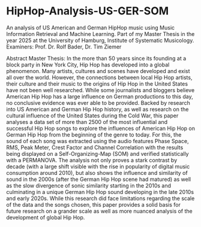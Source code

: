 # HipHop-Analysis-US-GER-SOM
An analysis of US American and German HipHop music using Music Information Retrieval and Machine Learning.
Part of my Master Thesis in the year 2025 at the University of Hamburg, Institute of Systematic Musicology.
Examiners: Prof. Dr. Rolf Bader, Dr. Tim Ziemer

Abstract Master Thesis:
In the more than 50 years since its founding at a block party in New York City, Hip Hop has developed into a global phenomenon. Many artists, cultures and scenes have developed and exist all over the world. However, the connections between local Hip Hop artists, their culture and their music to the origins of Hip Hop in the United States have not been well researched. While some journalists and bloggers believe American Hip Hop has a large influence on German productions to this day, no conclusive evidence was ever able to be provided. Backed by research into US American and German Hip Hop history, as well as research on the cultural influence of the United States during the Cold War, this paper analyses a data set of more than 2500 of the most influential and successful Hip Hop songs to explore the influences of American Hip Hop on German Hip Hop from the beginning of the genre to today. For this, the sound of each song was extracted using the audio features Phase Space, RMS, Peak Meter, Crest Factor and Channel Correlation with the results being displayed on a Self-Organizing-Map (SOM) and verified statistically with a PERMANOVA. The analysis not only proves a stark contrast by decade (with a large shift visible with the rise in popularity of digital music consumption around 2010), but also shows the influence and similarity of sound in the 2000s (after the German Hip Hop scene had matured) as well as the slow divergence of sonic similarity starting in the 2010s and culminating in a unique German Hip Hop sound developing in the late 2010s and early 2020s. While this research did face limitations regarding the scale of the data and the songs chosen, this paper provides a solid basis for future research on a grander scale as well as more nuanced analysis of the development of global Hip Hop.
